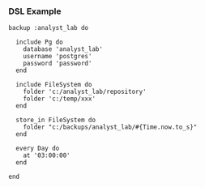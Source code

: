 ### DSL Example

    backup :analyst_lab do

      include Pg do
        database 'analyst_lab'
        username 'postgres'
        password 'password'
      end

      include FileSystem do
        folder 'c:/analyst_lab/repository'
        folder 'c:/temp/xxx'
      end

      store_in FileSystem do
        folder "c:/backups/analyst_lab/#{Time.now.to_s}"
      end

      every Day do
        at '03:00:00'
      end

    end